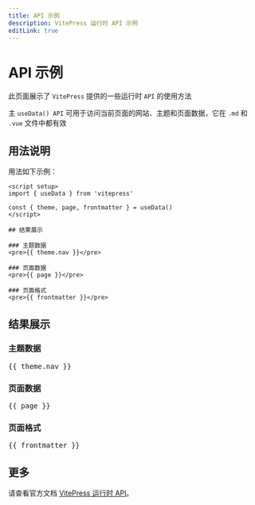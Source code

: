 ```yaml
---
title: API 示例
description: VitePress 运行时 API 示例
editLink: true
---
```


# API 示例

此页面展示了 `VitePress` 提供的一些运行时 `API` 的使用方法

主 `useData() API` 可用于访问当前页面的网站、主题和页面数据，它在 `.md` 和 `.vue` 文件中都有效

## 用法说明

用法如下示例：

```vue twoslash
<script setup>
import { useData } from 'vitepress'

const { theme, page, frontmatter } = useData()
</script>

## 结果展示

### 主题数据
<pre>{{ theme.nav }}</pre>

### 页面数据
<pre>{{ page }}</pre>

### 页面格式
<pre>{{ frontmatter }}</pre>
```

<script setup>
import { useData } from 'vitepress'

const { site, theme, page, frontmatter } = useData()
</script>

## 结果展示

### 主题数据
<pre>{{ theme.nav }}</pre>

### 页面数据
<pre>{{ page }}</pre>

### 页面格式
<pre>{{ frontmatter }}</pre>

## 更多

请查看官方文档 [VitePress 运行时 API](https://vitepress.dev/zh/reference/runtime-api)。
